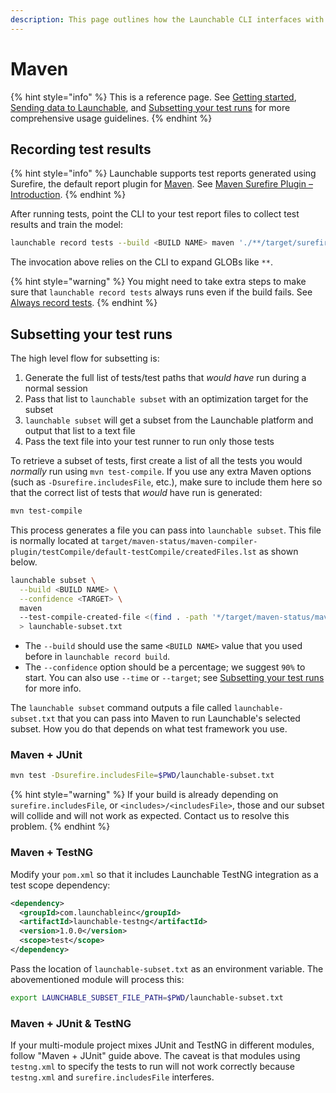 ```yaml
---
description: This page outlines how the Launchable CLI interfaces with Maven.
---
```


# Maven

{% hint style="info" %}
This is a reference page. See [Getting started](../../getting-started.md), [Sending data to Launchable](../../sending-data-to-launchable/), and [Subsetting your test runs](../../features/predictive-test-selection/) for more comprehensive usage guidelines.
{% endhint %}

## Recording test results

{% hint style="info" %}
Launchable supports test reports generated using Surefire, the default report plugin for [Maven](https://maven.apache.org). See [Maven Surefire Plugin – Introduction](https://maven.apache.org/surefire/maven-surefire-plugin/).
{% endhint %}

After running tests, point the CLI to your test report files to collect test results and train the model:

```bash
launchable record tests --build <BUILD NAME> maven './**/target/surefire-reports'
```

The invocation above relies on the CLI to expand GLOBs like `**`.

{% hint style="warning" %}
You might need to take extra steps to make sure that `launchable record tests` always runs even if the build fails. See [Always record tests](../../sending-data-to-launchable/ensuring-record-tests-always-runs.md).
{% endhint %}

## Subsetting your test runs

The high level flow for subsetting is:

1. Generate the full list of tests/test paths that _would have_ run during a normal session
2. Pass that list to `launchable subset` with an optimization target for the subset
3. `launchable subset` will get a subset from the Launchable platform and output that list to a text file
4. Pass the text file into your test runner to run only those tests

To retrieve a subset of tests, first create a list of all the tests you would _normally_ run using `mvn test-compile`. If you use any extra Maven options (such as `-Dsurefire.includesFile`, etc.), make sure to include them here so that the correct list of tests that _would_ have run is generated:

```bash
mvn test-compile
```

This process generates a file you can pass into `launchable subset`. This file is normally located at `target/maven-status/maven-compiler-plugin/testCompile/default-testCompile/createdFiles.lst` as shown below.

```bash
launchable subset \
  --build <BUILD NAME> \
  --confidence <TARGET> \
  maven
  --test-compile-created-file <(find . -path '*/target/maven-status/maven-compiler-plugin/testCompile/default-testCompile/createdFiles.lst' -exec cat {} \;)
  > launchable-subset.txt
```

* The `--build` should use the same `<BUILD NAME>` value that you used before in `launchable record build`.
* The `--confidence` option should be a percentage; we suggest `90%` to start. You can also use `--time` or `--target`; see [Subsetting your test runs](../../features/predictive-test-selection/) for more info.

The `launchable subset` command outputs a file called `launchable-subset.txt` that you can pass into Maven to run Launchable's selected subset. How you do that depends on what test framework you use.

### Maven + JUnit

```bash
mvn test -Dsurefire.includesFile=$PWD/launchable-subset.txt
```

{% hint style="warning" %}
If your build is already depending on `surefire.includesFile`, or `<includes>/<includesFile>`, those and our subset will collide and will not work as expected. Contact us to resolve this problem.
{% endhint %}

### Maven + TestNG

Modify your `pom.xml` so that it includes Launchable TestNG integration as a test scope dependency:

```xml
<dependency>
  <groupId>com.launchableinc</groupId>
  <artifactId>launchable-testng</artifactId>
  <version>1.0.0</version>
  <scope>test</scope>
</dependency>
```

Pass the location of `launchable-subset.txt` as an environment variable. The abovementioned module will process this:

```bash
export LAUNCHABLE_SUBSET_FILE_PATH=$PWD/launchable-subset.txt
```

### Maven + JUnit & TestNG

If your multi-module project mixes JUnit and TestNG in different modules, follow "Maven + JUnit" guide above. The caveat is that modules using `testng.xml` to specify the tests to run will not work correctly because `testng.xml` and `surefire.includesFile` interferes.
